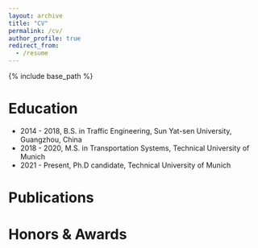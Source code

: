 ```yaml
---
layout: archive
title: "CV"
permalink: /cv/
author_profile: true
redirect_from:
  - /resume
---
```


{% include base_path %}

Education
======
* 2014 - 2018, B.S. in Traffic Engineering, Sun Yat-sen University, Guangzhou, China
* 2018 - 2020, M.S. in Transportation Systems, Technical University of Munich
* 2021 - Present, Ph.D candidate, Technical University of Munich

Publications
======
Honors & Awards
======

